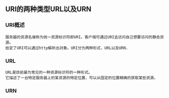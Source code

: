 ## URI的两种类型URL以及URN

### URI概述
    服务器的资源名被称为统一资源标识符即URI。客户端可通过URI去访问自己想要访问的静态资源。
    给定了URI可以通过http解析出对象。URI分为两种形式，URL以及URN.
### URL
    URL是目前最为常见的一种资源标识符的一种形式。
    它描述了一台特定服务器上的某资源的特定位置，可以从固定的位置精确的获取某些资源。
### URN

    

